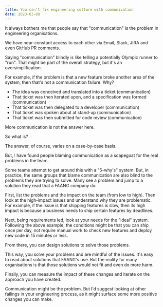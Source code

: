 ```yaml
---
title: You can't fix engineering culture with communication
date: 2023-03-08
---
```


It always bothers me that people say that "communication" is the problem in engineering organisations.



We have near-constant access to each other via Email, Slack, JIRA and even GitHub PR comments.



Saying "communication" blindly is like telling a potentially Olympic runner to "run". That might be part of the overall strategy, but it's an oversimplification.



For example, if the problem is that a new feature broke another area of the system, then that's not a communication failure. Why?

- The idea was conceived and translated into a ticket (communication)
- That ticket was then iterated upon, and a specification was formed (communication)
- That ticket was then delegated to a developer (communication)
- That ticket was spoken about at stand-up (communication)
- That ticket was then submitted for code review (communication)

More communication is not the answer here.



So what is?



The answer, of course, varies on a case-by-case basis. 



But, I have found people blaming communication as a scapegoat for the real problems in the team.



Some teams attempt to get around this with a "5-why's" system. But, in practice, the same groups that blame communication are also blind to the problems they are trying to solve. Many see a problem and jump to a solution they read that a FAANG company do.



First, list the problems and the impact on the team (from low to high). Then look at the high-impact issues and understand why they are problematic. For example, if the issue is that shipping features is slow, then its high impact is because a business needs to ship certain features by deadlines.



Next, being requirements led, look at your needs for the "ideal" system. Following the above example, the conditions might be that you can ship once per day, not require manual work to check new features and deploy new code in 15 minutes or less.



From there, you can design solutions to solve those problems.

This way, you solve your problems and are mindful of the issues. It's easy to read about solutions that FAANG's use. But the reality for many organisations is that those solutions would not fit and even do more harm.



Finally, you can measure the impact of these changes and iterate on the approach you have created.



Communication might be the problem. But I'd suggest looking at other failings in your engineering process, as it might surface some more positive changes you can make.